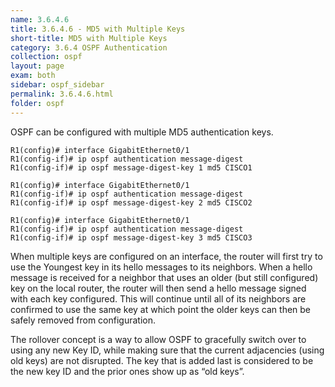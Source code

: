 ```yaml
---
name: 3.6.4.6
title: 3.6.4.6 - MD5 with Multiple Keys
short-title: MD5 with Multiple Keys
category: 3.6.4 OSPF Authentication
collection: ospf
layout: page
exam: both
sidebar: ospf_sidebar
permalink: 3.6.4.6.html
folder: ospf
---
```

OSPF can be configured with multiple MD5 authentication keys.
```
R1(config)# interface GigabitEthernet0/1
R1(config-if)# ip ospf authentication message-digest
R1(config-if)# ip ospf message-digest-key 1 md5 CISCO1
```
```
R1(config)# interface GigabitEthernet0/1
R1(config-if)# ip ospf authentication message-digest
R1(config-if)# ip ospf message-digest-key 2 md5 CISCO2
```
```
R1(config)# interface GigabitEthernet0/1
R1(config-if)# ip ospf authentication message-digest
R1(config-if)# ip ospf message-digest-key 3 md5 CISCO3
```

When multiple keys are configured on an interface, the router will first try to use the Youngest key in its hello messages to its neighbors. When a hello message is received for a neighbor that uses an older (but still configured) key on the local router, the router will then send a hello message signed with each key configured. This will continue until all of its neighbors are confirmed to use the same key at which point the older keys can then be safely removed from configuration.

The rollover concept is a way to allow OSPF to gracefully switch over to using any new Key ID, while making sure that the current adjacencies (using old keys) are not disrupted. The key that is added last is considered to be the new key ID and the prior ones show up as “old keys”.
